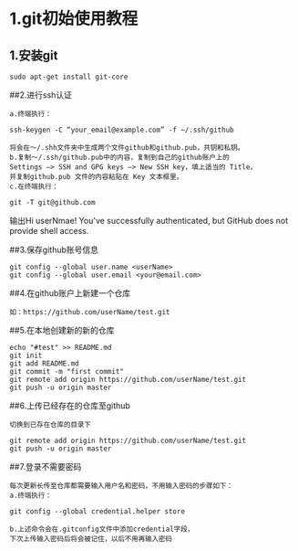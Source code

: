 # 1.git初始使用教程 

## 1.安装git
```shell
sudo apt-get install git-core
```

##2.进行ssh认证

	a.终端执行：
```shell
ssh-keygen -C “your_email@example.com” -f ~/.ssh/github
```
	将会在～/.shh文件夹中生成两个文件github和github.pub，共钥和私钥。
	b.复制～/.ssh/github.pub中的内容，复制到自己的github账户上的
	Settings –> SSH and GPG keys –> New SSH key，填上适当的 Title，
	并复制github.pub 文件的内容粘贴在 Key 文本框里。
	c.在终端执行：
```shell
git -T git@github.com
```
输出Hi userNmae! You've successfully authenticated,
but GitHub does not provide shell access.

##3.保存github账号信息

```shell
git config --global user.name <userName>
git config --global user.email <your@email.com>
```
##4.在github账户上新建一个仓库

	如：https://github.com/userName/test.git

##5.在本地创建新的新的仓库

```shell
echo "#test" >> README.md
git init
git add README.md
git commit -m "first commit"
git remote add origin https://github.com/userName/test.git
git push -u origin master
```
##6.上传已经存在的仓库至github

 	切换到已存在仓库的目录下
```shell
git remote add origin https://github.com/userName/test.git
git push -u origin master
```

##7.登录不需要密码

	每次更新长传至仓库都需要输入用户名和密码，不用输入密码的步骤如下：
	a.终端执行：
```shell
git config --global credential.helper store
```
	b.上述命令会在.gitconfig文件中添加credential字段，
	下次上传输入密码后将会被记住，以后不用再输入密码
